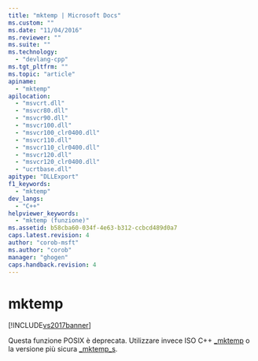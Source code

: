 ```yaml
---
title: "mktemp | Microsoft Docs"
ms.custom: ""
ms.date: "11/04/2016"
ms.reviewer: ""
ms.suite: ""
ms.technology: 
  - "devlang-cpp"
ms.tgt_pltfrm: ""
ms.topic: "article"
apiname: 
  - "mktemp"
apilocation: 
  - "msvcrt.dll"
  - "msvcr80.dll"
  - "msvcr90.dll"
  - "msvcr100.dll"
  - "msvcr100_clr0400.dll"
  - "msvcr110.dll"
  - "msvcr110_clr0400.dll"
  - "msvcr120.dll"
  - "msvcr120_clr0400.dll"
  - "ucrtbase.dll"
apitype: "DLLExport"
f1_keywords: 
  - "mktemp"
dev_langs: 
  - "C++"
helpviewer_keywords: 
  - "mktemp (funzione)"
ms.assetid: b58cba60-034f-4e63-b312-ccbcd489d0a7
caps.latest.revision: 4
author: "corob-msft"
ms.author: "corob"
manager: "ghogen"
caps.handback.revision: 4
---
```

# mktemp
[!INCLUDE[vs2017banner](../../assembler/inline/includes/vs2017banner.md)]

Questa funzione POSIX è deprecata.  Utilizzare invece ISO C\+\+ [\_mktemp](../../c-runtime-library/reference/mktemp-wmktemp.md) o la versione più sicura [\_mktemp\_s](../../c-runtime-library/reference/mktemp-s-wmktemp-s.md).